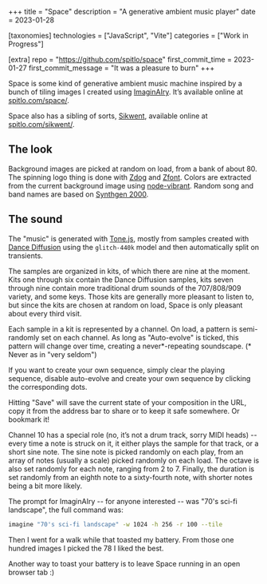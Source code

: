 +++
title = "Space"
description = "A generative ambient music player"
date = 2023-01-28

[taxonomies]
technologies = ["JavaScript", "Vite"]
categories = ["Work in Progress"]

[extra]
repo = "https://github.com/spitlo/space"
first_commit_time = 2023-01-27
first_commit_message = "It was a pleasure to burn"
+++

Space is some kind of generative ambient music machine inspired by a bunch of tiling images I created using [ImaginAIry](https://github.com/brycedrennan/imaginAIry/). It’s available online at [spitlo.com/space/](https://spitlo.com/space/).

Space also has a sibling of sorts, [Sikwent](/code/sikwent/), available online at [spitlo.com/sikwent/](https://spitlo.com/sikwent/).

## The look

Background images are picked at random on load, from a bank of about 80. The spinning logo thing is done with [Zdog](https://github.com/metafizzy/zdog) and [Zfont](https://github.com/jaames/zfont). Colors are extracted from the current background image using [node-vibrant](https://github.com/Vibrant-Colors/node-vibrant). Random song and band names are based on [Synthgen 2000](https://github.com/tirdadc/synthwave).

## The sound

The "music" is generated with [Tone.js](https://github.com/Tonejs/Tone.js), mostly from samples created with [Dance Diffusion](https://huggingface.co/spaces/harmonai/dance-diffusion) using the `glitch-440k` model and then automatically split on transients.

The samples are organized in kits, of which there are nine at the moment. Kits one through six contain the Dance Diffusion samples, kits seven through nine contain more traditional drum sounds of the 707/808/909 variety, and some keys. Those kits are generally more pleasant to listen to, but since the kits are chosen at random on load, Space is only pleasant about every third visit.

Each sample in a kit is represented by a channel. On load, a pattern is semi-randomly set on each channel. As long as "Auto-evolve" is ticked, this pattern will change over time, creating a never*-repeating soundscape.
(* Never as in "very seldom")

If you want to create your own sequence, simply clear the playing sequence, disable auto-evolve and create your own sequence by clicking the corresponding dots.

Hitting "Save" will save the current state of your composition in the URL, copy it from the address bar to share or to keep it safe somewhere. Or bookmark it!

Channel 10 has a special role (no, it’s not a drum track, sorry MIDI heads) -- every time a note is struck on it, it either plays the sample for that track, or a short sine note. The sine note is picked randomly on each play, from an array of notes (usually a scale) picked randomly on each load. The octave is also set randomly for each note, ranging from 2 to 7. Finally, the duration is set randomly from an eighth note to a sixty-fourth note, with shorter notes being a bit more likely.

The prompt for ImaginAIry -- for anyone interested -- was "70's sci-fi landscape", the full command was:

```bash
imagine "70's sci-fi landscape" -w 1024 -h 256 -r 100 --tile
```

Then I went for a walk while that toasted my battery. From those one hundred images I picked the 78 I liked the best.

Another way to toast your battery is to leave Space running in an open browser tab :)
